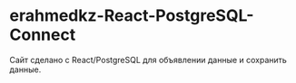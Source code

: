 # erahmedkz-React-PostgreSQL-Connect
Сайт сделано с React/PostgreSQL для объявлении данные и сохранить данные. 
